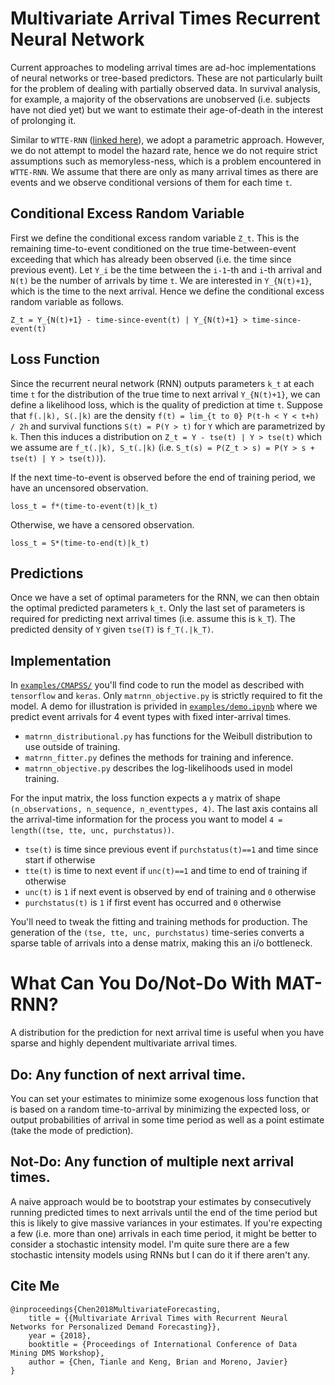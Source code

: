 # Multivariate Arrival Times Recurrent Neural Network

Current approaches to modeling arrival times 
	are ad-hoc implementations
	of neural networks or tree-based predictors.
These are not particularly built for the problem
	of dealing with partially observed data.
In survival analysis, for example,
	a majority of the observations are unobserved
	(i.e. subjects have not died yet)
	but we want to estimate their age-of-death
	in the interest of prolonging it.

Similar to `WTTE-RNN`
	([linked here](https://github.com/ragulpr/wtte-rnn/)),
	we adopt a parametric approach.
However, we do not attempt to model the hazard rate,
	hence we do not require strict assumptions 
	such as memoryless-ness,
	which is a problem encountered in `WTTE-RNN`.
We assume that there are only as many arrival times as there are events
	and we observe conditional versions of them
	for each time `t`.


## Conditional Excess Random Variable

First we define the conditional excess random variable `Z_t`.
This is the remaining time-to-event
	conditioned on the true time-between-event
	exceeding that which has already been observed
	(i.e. the time since previous event).
Let `Y_i` be the time between the `i-1`-th and `i`-th arrival
	and `N(t)` be the number of arrivals by time `t`.
We are interested in `Y_{N(t)+1}`,
	which is the time to the next arrival.
Hence we define the conditional excess random variable as follows.


`Z_t = Y_{N(t)+1} - time-since-event(t) | Y_{N(t)+1} > time-since-event(t)`



## Loss Function

Since the recurrent neural network (RNN) 
	outputs parameters `k_t` at each time `t`
	for the distribution of the true time to next arrival `Y_{N(t)+1}`,
	we can define a likelihood loss,
	which is the quality of prediction at time `t`.
Suppose that `f(.|k), S(.|k)`
	are the density `f(t) = lim_{t to 0} P(t-h < Y < t+h) / 2h` 
	and survival functions `S(t) = P(Y > t)`
	for `Y` which are parametrized by `k`.
Then this induces a distribution on `Z_t = Y - tse(t) | Y > tse(t)`
	which we assume are `f_t(.|k), S_t(.|k)`
	(i.e. `S_t(s) = P(Z_t > s) = P(Y > s + tse(t) | Y > tse(t))`).


If the next time-to-event is observed before the end of training period,
	we have an uncensored observation.


`loss_t = f*(time-to-event(t)|k_t)`


Otherwise, we have a censored observation.


`loss_t = S*(time-to-end(t)|k_t)`



## Predictions

Once we have a set of optimal parameters for the RNN,
	we can then obtain the optimal predicted parameters `k_t`.
Only the last set of parameters is required for predicting next arrival times
	(i.e. assume this is `k_T`).
The predicted density of `Y` given `tse(T)` is `f_T(.|k_T)`.



## Implementation

In 
	[`examples/CMAPSS/`](https://github.com/tianle91/matrnn/tree/master/examples/CMAPSS/)
	you'll find code to run the model as described
	with `tensorflow` and `keras`.
Only `matrnn_objective.py` is strictly required to fit the model.
A demo for illustration is privided in
    [`examples/demo.ipynb`](https://github.com/tianle91/matrnn/tree/master/examples/demo.ipynb/)
    where we predict event arrivals for 4 event types with fixed inter-arrival times.

- `matrnn_distributional.py` has functions for the Weibull distribution to use outside of training.
- `matrnn_fitter.py` defines the methods for training and inference.
- `matrnn_objective.py` describes the log-likelihoods used in model training. 

For the input matrix, the loss function expects a `y` matrix of shape
	`(n_observations, n_sequence, n_eventtypes, 4)`.
The last axis contains all the arrival-time information for the process 
	you want to model
	`4 = length((tse, tte, unc, purchstatus))`.

- `tse(t)` is time since previous event if `purchstatus(t)==1` and time since start if otherwise
- `tte(t)` is time to next event if `unc(t)==1` and time to end of training if otherwise
- `unc(t)` is `1` if next event is observed by end of training and `0` otherwise
- `purchstatus(t)` is `1` if first event has occurred and `0` otherwise

You'll need to tweak the fitting and training methods for production.
The generation of the `(tse, tte, unc, purchstatus)` time-series
	converts a sparse table of arrivals into a dense matrix,
	making this an i/o bottleneck.


# What Can You Do/Not-Do With MAT-RNN?

A distribution for the prediction for next arrival time is useful
	when you have sparse and highly dependent multivariate arrival times.


## Do: Any function of next arrival time.

You can set your estimates to minimize some exogenous loss function
	that is based on a random time-to-arrival
	by minimizing the expected loss,
	or output probabilities of arrival in some time period
	as well as a point estimate (take the mode of prediction).


## Not-Do: Any function of multiple next arrival times.

A naive approach would be to bootstrap your estimates
	by consecutively running predicted times to next arrivals
	until the end of the time period
	but this is likely to give massive variances in your estimates.
If you're expecting a few (i.e. more than one) arrivals
	in each time period,
	it might be better to consider a stochastic intensity model.
I'm quite sure there are a few stochastic intensity models
	using RNNs but I can do it if there aren't any.


## Cite Me
```
@inproceedings{Chen2018MultivariateForecasting,
    title = {{Multivariate Arrival Times with Recurrent Neural Networks for Personalized Demand Forecasting}},
    year = {2018},
    booktitle = {Proceedings of International Conference of Data Mining DMS Workshop},
    author = {Chen, Tianle and Keng, Brian and Moreno, Javier}
}
```